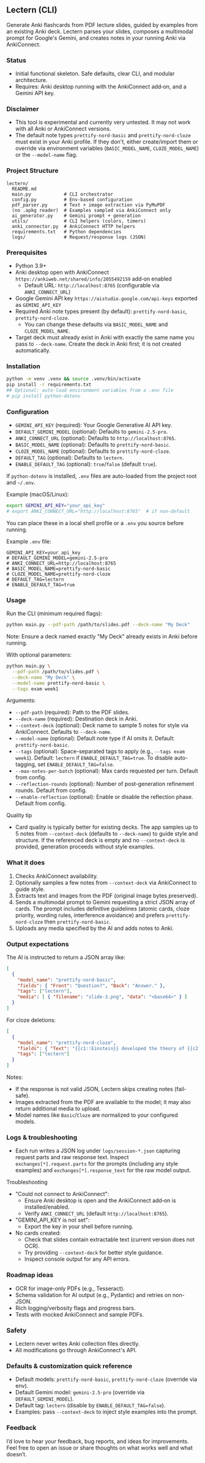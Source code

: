 ## Lectern (CLI)

Generate Anki flashcards from PDF lecture slides, guided by examples from an existing Anki deck. Lectern parses your slides, composes a multimodal prompt for Google's Gemini, and creates notes in your running Anki via AnkiConnect.

### Status
- Initial functional skeleton. Safe defaults, clear CLI, and modular architecture.
- Requires: Anki desktop running with the AnkiConnect add‑on, and a Gemini API key.

### Disclaimer
- This tool is experimental and currently very untested. It may not work with all Anki or AnkiConnect versions.
- The default note types `prettify-nord-basic` and `prettify-nord-cloze` must exist in your Anki profile. If they don't, either create/import them or override via environment variables (`BASIC_MODEL_NAME`, `CLOZE_MODEL_NAME`) or the `--model-name` flag.

### Project Structure
```
lectern/
  README.md
  main.py            # CLI orchestrator
  config.py          # Env-based configuration
  pdf_parser.py      # Text + image extraction via PyMuPDF
  (no .apkg reader)  # Examples sampled via AnkiConnect only
  ai_generator.py    # Gemini prompt + generation
  utils/             # CLI helpers (colors, timers)
  anki_connector.py  # AnkiConnect HTTP helpers
  requirements.txt   # Python dependencies
  logs/              # Request/response logs (JSON)
```

### Prerequisites
- Python 3.9+
- Anki desktop open with AnkiConnect `https://ankiweb.net/shared/info/2055492159` add‑on enabled
  - Default URL: `http://localhost:8765` (configurable via `ANKI_CONNECT_URL`)
- Google Gemini API key `https://aistudio.google.com/api-keys` exported as `GEMINI_API_KEY`
- Required Anki note types present (by default): `prettify-nord-basic`, `prettify-nord-cloze`.
  - You can change these defaults via `BASIC_MODEL_NAME` and `CLOZE_MODEL_NAME`.
 - Target deck must already exist in Anki with exactly the same name you pass to `--deck-name`. Create the deck in Anki first; it is not created automatically.

### Installation
```bash
python -m venv .venv && source .venv/bin/activate
pip install -r requirements.txt
## Optional: auto-load environment variables from a .env file
# pip install python-dotenv
```

### Configuration
- `GEMINI_API_KEY` (required): Your Google Generative AI API key.
- `DEFAULT_GEMINI_MODEL` (optional): Defaults to `gemini-2.5-pro`.
- `ANKI_CONNECT_URL` (optional): Defaults to `http://localhost:8765`.
- `BASIC_MODEL_NAME` (optional): Defaults to `prettify-nord-basic`.
- `CLOZE_MODEL_NAME` (optional): Defaults to `prettify-nord-cloze`.
- `DEFAULT_TAG` (optional): Defaults to `lectern`.
- `ENABLE_DEFAULT_TAG` (optional): `true`/`false` (default `true`).

If `python-dotenv` is installed, `.env` files are auto-loaded from the project root and `~/.env`.

Example (macOS/Linux):
```bash
export GEMINI_API_KEY="your_api_key"
# export ANKI_CONNECT_URL="http://localhost:8765"  # if non-default
```

You can place these in a local shell profile or a `.env` you source before running.

Example `.env` file:
```
GEMINI_API_KEY=your_api_key
# DEFAULT_GEMINI_MODEL=gemini-2.5-pro
# ANKI_CONNECT_URL=http://localhost:8765
# BASIC_MODEL_NAME=prettify-nord-basic
# CLOZE_MODEL_NAME=prettify-nord-cloze
# DEFAULT_TAG=lectern
# ENABLE_DEFAULT_TAG=true
```

### Usage
Run the CLI (minimum required flags):
```bash
python main.py --pdf-path /path/to/slides.pdf --deck-name "My Deck"
```

Note: Ensure a deck named exactly "My Deck" already exists in Anki before running.

With optional parameters:
```bash
python main.py \
  --pdf-path /path/to/slides.pdf \
  --deck-name "My Deck" \
  --model-name prettify-nord-basic \
  --tags exam week1
```

Arguments:
- `--pdf-path` (required): Path to the PDF slides.
- `--deck-name` (required): Destination deck in Anki.
- `--context-deck` (optional): Deck name to sample 5 notes for style via AnkiConnect. Defaults to `--deck-name`.
- `--model-name` (optional): Default note type if AI omits it. Default: `prettify-nord-basic`.
- `--tags` (optional): Space-separated tags to apply (e.g., `--tags exam week1`). Default: `lectern` if `ENABLE_DEFAULT_TAG=true`. To disable auto-tagging, set `ENABLE_DEFAULT_TAG=false`.
- `--max-notes-per-batch` (optional): Max cards requested per turn. Default from config.
- `--reflection-rounds` (optional): Number of post-generation refinement rounds. Default from config.
- `--enable-reflection` (optional): Enable or disable the reflection phase. Default from config.

Quality tip
- Card quality is typically better for existing decks. The app samples up to 5 notes from `--context-deck` (defaults to `--deck-name`) to guide style and structure. If the referenced deck is empty and no `--context-deck` is provided, generation proceeds without style examples.

### What it does
1. Checks AnkiConnect availability.
2. Optionally samples a few notes from `--context-deck` via AnkiConnect to guide style.
3. Extracts text and images from the PDF (original image bytes preserved).
4. Sends a multimodal prompt to Gemini requesting a strict JSON array of cards. The prompt includes definitive guidelines (atomic cards, cloze priority, wording rules, interference avoidance) and prefers `prettify-nord-cloze` then `prettify-nord-basic`.
5. Uploads any media specified by the AI and adds notes to Anki.

### Output expectations
The AI is instructed to return a JSON array like:
```json
[
  {
    "model_name": "prettify-nord-basic",
    "fields": { "Front": "Question?", "Back": "Answer." },
    "tags": ["lectern"],
    "media": [ { "filename": "slide-3.png", "data": "<base64>" } ]
  }
]
```

For cloze deletions:
```json
[
  {
    "model_name": "prettify-nord-cloze",
    "fields": { "Text": "{{c1::Einstein}} developed the theory of {{c2::relativity}}." },
    "tags": ["lectern"]
  }
]
```

Notes:
- If the response is not valid JSON, Lectern skips creating notes (fail-safe).
- Images extracted from the PDF are available to the model; it may also return additional media to upload.
- Model names like `Basic`/`Cloze` are normalized to your configured models.

### Logs & troubleshooting
- Each run writes a JSON log under `logs/session-*.json` capturing request parts and raw response text. Inspect `exchanges[*].request.parts` for the prompts (including any style examples) and `exchanges[*].response_text` for the raw model output.

Troubleshooting
- "Could not connect to AnkiConnect":
  - Ensure Anki desktop is open and the AnkiConnect add‑on is installed/enabled.
  - Verify `ANKI_CONNECT_URL` (default `http://localhost:8765`).
- "GEMINI_API_KEY is not set":
  - Export the key in your shell before running.
- No cards created:
  - Check that slides contain extractable text (current version does not OCR).
  - Try providing `--context-deck` for better style guidance.
  - Inspect console output for any API errors.

### Roadmap ideas
- OCR for image-only PDFs (e.g., Tesseract).
- Schema validation for AI output (e.g., Pydantic) and retries on non-JSON.
- Rich logging/verbosity flags and progress bars.
- Tests with mocked AnkiConnect and sample PDFs.

### Safety
- Lectern never writes Anki collection files directly.
- All modifications go through AnkiConnect's API.

### Defaults & customization quick reference
- Default models: `prettify-nord-basic`, `prettify-nord-cloze` (override via env).
- Default Gemini model: `gemini-2.5-pro` (override via `DEFAULT_GEMINI_MODEL`).
- Default tag: `lectern` (disable by `ENABLE_DEFAULT_TAG=false`).
- Examples: pass `--context-deck` to inject style examples into the prompt.


### Feedback
I’d love to hear your feedback, bug reports, and ideas for improvements. Feel free to open an issue or share thoughts on what works well and what doesn’t.


